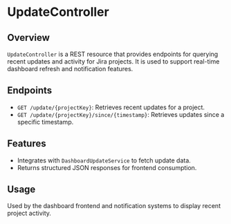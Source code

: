 # UpdateController

## Overview

`UpdateController` is a REST resource that provides endpoints for querying recent updates and activity for Jira projects. It is used to support real-time dashboard refresh and notification features.

## Endpoints

- `GET /update/{projectKey}`: Retrieves recent updates for a project.
- `GET /update/{projectKey}/since/{timestamp}`: Retrieves updates since a specific timestamp.

## Features

- Integrates with `DashboardUpdateService` to fetch update data.
- Returns structured JSON responses for frontend consumption.

## Usage

Used by the dashboard frontend and notification systems to display recent project activity.
